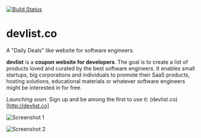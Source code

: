 [![Build Status](https://travis-ci.org/alexanderGugel/devlist.svg?branch=master)](https://travis-ci.org/alexanderGugel/devlist)

# devlist.co

A "Daily Deals" like website for software engineers.

**devlist** is a **coupon website for developers**.
The goal is to create a list of products loved and curated by the best software
engineers. It enables small startups, big corporations and individuals to promote
their SaaS products, hosting solutions, educational materials or whatever
software engineers might be interested in for free.

*Launching soon.* Sign up and be among the first to use it:
(devlist.co)[http://devlist.co]

![Screenshot 1](https://cdn.rawgit.com/alexanderGugel/devlist/master/client/img/screenshot1.png)

![Screenshot 2](https://cdn.rawgit.com/alexanderGugel/devlist/master/client/img/screenshot2.png)
